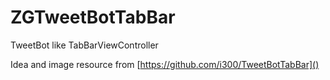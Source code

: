 ZGTweetBotTabBar
================

TweetBot like TabBarViewController

Idea and image resource from [https://github.com/i300/TweetBotTabBar]()

